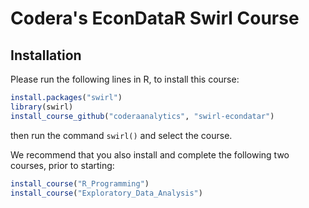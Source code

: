 # Codera's EconDataR Swirl Course

## Installation

Please run the following lines in R, to install this course:

```r
install.packages("swirl")
library(swirl)
install_course_github("coderaanalytics", "swirl-econdatar")
```

then run the command `swirl()` and select the course.

We recommend that you also install and complete the following two courses, prior to starting:

```r
install_course("R_Programming")
install_course("Exploratory_Data_Analysis")
```